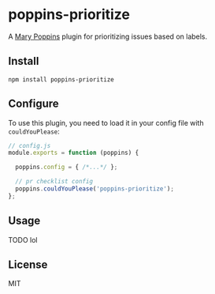 # poppins-prioritize

A [Mary Poppins](https://github.com/btford/mary-poppins) plugin for prioritizing issues based on labels.

## Install

`npm install poppins-prioritize`


## Configure

To use this plugin, you need to load it in your config file with `couldYouPlease`:


```javascript
// config.js
module.exports = function (poppins) {

  poppins.config = { /*...*/ };

  // pr checklist config
  poppins.couldYouPlease('poppins-prioritize');
};
```

## Usage
TODO lol


## License
MIT
